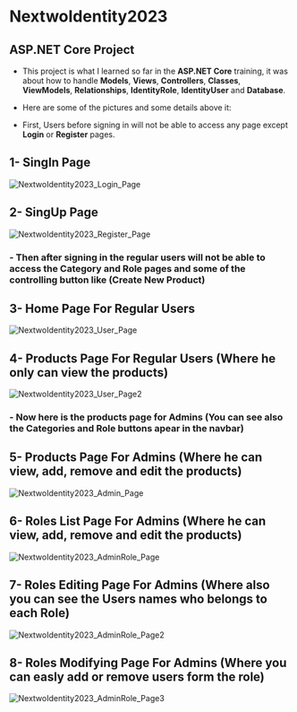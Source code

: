 # NextwoIdentity2023
## ASP.NET Core Project

- This project is what I learned so far in the **ASP.NET Core** training, it was about how to handle **Models**, **Views**, **Controllers**, **Classes**, **ViewModels**, **Relationships**, **IdentityRole**, **IdentityUser** and **Database**.

- Here are some of the pictures and some details above it:

- First, Users before signing in will not be able to access any page except **Login** or **Register** pages.

## 1- SingIn Page 
![NextwoIdentity2023_Login_Page](https://user-images.githubusercontent.com/103189160/229246084-4d502e42-3f8e-4eed-8fa1-63c037393b7f.png)

## 2- SingUp Page 
![NextwoIdentity2023_Register_Page](https://user-images.githubusercontent.com/103189160/229246112-7ee74b86-9c3e-4c67-82b5-88d61a988b04.png)

### - Then after signing in the regular users will not be able to access the **Category** and **Role** pages and some of the controlling button like (Create New Product)

## 3- Home Page For Regular Users
![NextwoIdentity2023_User_Page](https://user-images.githubusercontent.com/103189160/229246615-edf91720-516a-4d00-9c76-d0b102903759.png)

## 4- Products Page For Regular Users (Where he only can view the products)
![NextwoIdentity2023_User_Page2](https://user-images.githubusercontent.com/103189160/229247074-ecc0db16-0e09-4930-bb44-74ebfa8f05a2.png)

### - Now here is the products page for Admins (You can see also the Categories and Role buttons apear in the navbar)

## 5- Products Page For Admins (Where he can view, add, remove and edit the products)
![NextwoIdentity2023_Admin_Page](https://user-images.githubusercontent.com/103189160/229247458-da4703f2-0138-4e64-a9b1-530ec377bdac.png)

## 6- Roles List Page For Admins (Where he can view, add, remove and edit the products)
![NextwoIdentity2023_AdminRole_Page](https://user-images.githubusercontent.com/103189160/229247549-bb1b4dbf-291f-48b8-8f26-fd406c7927ca.png)

## 7- Roles Editing Page For Admins (Where also you can see the Users names who belongs to each Role)
![NextwoIdentity2023_AdminRole_Page2](https://user-images.githubusercontent.com/103189160/229247667-2f14ca85-6e76-4c43-9f4d-0cb0ed905884.png)

## 8- Roles Modifying Page For Admins (Where you can easly add or remove users form the role)
![NextwoIdentity2023_AdminRole_Page3](https://user-images.githubusercontent.com/103189160/229248062-ede27d12-c678-4206-a899-e57a6dc93365.png)
